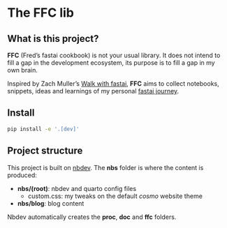 The FFC lib
================

<!-- WARNING: THIS FILE WAS AUTOGENERATED! DO NOT EDIT! -->

## What is this project?

**FFC** (Fred’s fastai cookbook) is not your usual library. It does not
intend to fill a gap in the development ecosystem, its purpose is to
fill a gap in my own brain.

Inspired by Zach Muller’s [Walk with fastai](walkwithfastai.com),
**FFC** aims to collect notebooks, snippets, ideas and learnings of my
personal [fastai journey](/blog).

## Install

``` sh
pip install -e '.[dev]'
```

## Project structure

This project is built on [nbdev](nbdev.fast.ai). The **nbs** folder is
where the content is produced:

- **nbs/(root)**: nbdev and quarto config files
  - custom.css: my tweaks on the default *cosmo* website theme
- **nbs/blog**: blog content
  <!-- * **nbs/course22**: My personal notes on Practical Deep Learning for Coders 2022 lessons  -->

Nbdev automatically creates the **proc**, **doc** and **ffc** folders.
